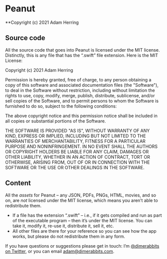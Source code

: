 # Peanut
**Copyright (c) 2021 Adam Herring


## Source code

All the source code that goes into Peanut is licensed under the MIT license. Distinctly, this is any file that has the “.swift” file extension. Here is the MIT License:

Copyright (c) 2021 Adam Herring

Permission is hereby granted, free of charge, to any person obtaining a copy of this software and associated documentation files (the "Software"), to deal in the Software without restriction, including without limitation the rights to use, copy, modify, merge, publish, distribute, sublicense, and/or sell copies of the Software, and to permit persons to whom the Software is furnished to do so, subject to the following conditions:

The above copyright notice and this permission notice shall be included in all copies or substantial portions of the Software.

THE SOFTWARE IS PROVIDED "AS IS", WITHOUT WARRANTY OF ANY KIND, EXPRESS OR IMPLIED, INCLUDING BUT NOT LIMITED TO THE WARRANTIES OF MERCHANTABILITY, FITNESS FOR A PARTICULAR PURPOSE AND NONINFRINGEMENT. IN NO EVENT SHALL THE AUTHORS OR COPYRIGHT HOLDERS BE LIABLE FOR ANY CLAIM, DAMAGES OR OTHER LIABILITY, WHETHER IN AN ACTION OF CONTRACT, TORT OR OTHERWISE, ARISING FROM, OUT OF OR IN CONNECTION WITH THE SOFTWARE OR THE USE OR OTHER DEALINGS IN THE SOFTWARE.


## Content

All the *assets* for Peanut – any JSON, PDFs, PNGs, HTML, movies, and so on, are *not* licensed under the MIT license, which means you aren’t able to redistribute them.

- If a file has the extension “.swift” – i.e., if it gets compiled and run as part of the executable program – then it’s under the MIT license. You can take it, modify it, re-use it, distribute it, sell it, etc.
- All other files are there for your reference so you can see how the app works, but please do not redistribute them in any form.

If you have questions or suggestions please get in touch: I’m [@dimerabbits on Twitter](https://twitter.com/dimerabbits), or you can email <adam@dimerabbits.com>.
